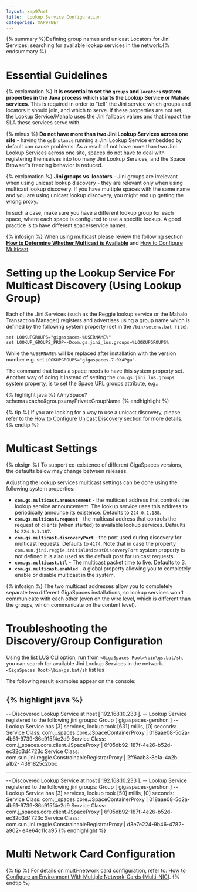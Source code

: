 ```yaml
---
layout: xap97net
title:  Lookup Service Configuration
categories: XAP97NET
---
```


{% summary %}Defining group names and unicast Locators for Jini Services; searching for available lookup services in the network.{% endsummary %}

# Essential Guidelines

{% exclamation %} **It is essential to set the `groups` and `locators` system properties in the Java process which starts the Lookup Service or Mahalo services**. This is required in order to "tell" the Jini service which groups and locators it should join, and which to serve. If these properties are not set, the Lookup Service/Mahalo uses the Jini fallback values and that impact the SLA these services serve with.

{% minus %} **Do not have more than two Jini Lookup Services across one site** - having the `gsInstance` running a Jini Lookup Service embedded by default can cause problems. As a result of not have more than two Jini Lookup Services across one site, spaces do not have to deal with registering themselves into too many Jini Lookup Services, and the Space Browser's freezing behavior is reduced.

{% exclamation %} **Jini groups vs. locators** - Jini groups are irrelevant when using unicast lookup discovery - they are relevant only when using multicast lookup discovery. If you have multiple spaces with the same name and you are using unicast lookup discovery, you might end up getting the wrong proxy.

In such a case, make sure you have a different lookup group for each space, where each space is configured to use a specific lookup. A good practice is to have different space/service names.

{% infosign %} When using multicast please review the following section **[How to Determine Whether Multicast is Available](./how-to-determine-whether-multicast-is-available.html)** and [How to Configure Multicast](./how-to-configure-multicast.html).

# Setting up the Lookup Service For Multicast Discovery (Using Lookup Group)

Each of the Jini Services (such as the Reggie lookup service or the Mahalo Transaction Manager) registers and advertises using a group name which is defined by the following system property (set in the `/bin/setenv.bat file`):

    set LOOKUPGROUPS="gigaspaces-%USERNAME%"
    set LOOKUP_GROUPS_PROP=-Dcom.gs.jini_lus.groups=%LOOKUPGROUPS%

While the `%USERNAME%` will be replaced after installation with the version number e.g.
set `LOOKUPGROUPS="gigaspaces-7.0XAPga"`.

The command that loads a space needs to have this system property set. Another way of doing it instead of setting the `com.gs.jini_lus.groups` system property, is to set the Space URL groups attribute, e.g.:

{% highlight java %}
/./mySpace?schema=cache&groups=myPrivateGroupName
{% endhighlight %}

{% tip %}
If you are looking for a way to use a unicast discovery, please refer to the [How to Configure Unicast Discovery](./how-to-configure-unicast-discovery.html) section for more details.
{% endtip %}

# Multicast Settings

{% oksign %} To support co-existence of different GigaSpaces versions, the defaults below may change between releases.

Adjusting the lookup services multicast settings can be done using the following system properties:

- **`com.gs.multicast.announcement`** - the multicast address that controls the lookup service announcement. The lookup service uses this address to periodically announce its existence. Defaults to `224.0.1.188`.
- **`com.gs.multicast.request`** - the multicast address that controls the request of clients (when started) to available lookup services. Defaults to `224.0.1.187`.
- **`com.gs.multicast.discoveryPort`** - the port used during discovery for multicast requests. Defaults to `4174`. Note that in case the property `com.sun.jini.reggie.initialUnicastDiscoveryPort` system property is not defined it is also used as the default post for unicast requests.
- **`com.gs.multicast.ttl`** - The multicast packet time to live. Defaults to 3.
- **`com.gs.multicast.enabled`** - a global property allowing you to completely enable or disable multicast in the system.

{% infosign %} The two multicast addresses allow you to completely separate two different GigaSpaces installations, so lookup services won't communicate with each other (even on the wire level, which is different than the groups, which communicate on the content level).

# Troubleshooting the Discovery/Group Configuration

Using the [list LUS]({%latestjavaurl%}/list---gigaspaces-cli.html#list-6.0-ListsallactiveJiniLookupServiceinstancesandtheirattributes) CLI option, run from `<GigaSpaces Root>\bin\gs.bat/sh`, you can search for available Jini Lookup Services in the network.
`<GigaSpaces Root>\bin\gs.bat/sh` list lus

The following result examples appear on the console:

{% highlight java %}
-----------------------------------------------------------------------
-- Discovered Lookup Service at host [ 192.168.10.233 ].
-- Lookup Service registered to the following jini groups:
                 Group [ gigaspaces-gershon ]
-- Lookup Service has [3] services, lookup took [631] millis, [0] seconds:
                 Service Class: com.j_spaces.core.JSpaceContainerProxy | 018aae08-5d2a-4b61-9739-36c915f4e2d9
                 Service Class: com.j_spaces.core.client.JSpaceProxy | 6f05db92-187f-4e26-b52d-ec32d3d4723c
                 Service Class: com.sun.jini.reggie.ConstrainableRegistrarProxy | 2ff6aab3-8e1a-4a2b-a1b2-
                 4391825c2bbc

-----------------------------------------------------------------------
-- Discovered Lookup Service at host [ 192.168.10.233 ].
-- Lookup Service registered to the following jini groups:
                 Group [ gigaspaces-gershon ]
-- Lookup Service has [3] services, lookup took [50] millis, [0] seconds:
                 Service Class: com.j_spaces.core.JSpaceContainerProxy | 018aae08-5d2a-4b61-9739-36c915f4e2d9
                 Service Class: com.j_spaces.core.client.JSpaceProxy | 6f05db92-187f-4e26-b52d-ec32d3d4723c
                 Service Class: com.sun.jini.reggie.ConstrainableRegistrarProxy | d3e7e224-9b46-4782-a902-
                 e4e64c11ca95
{% endhighlight %}

# Multi Network Card Configuration

{% tip %}
 For details on multi-network card configuration, refer to: [How to Configure an Environment With Multiple Network-Cards (Multi-NIC)]({%latestjavaurl%}/how-to-configure-an-environment-with-multiple-network-cards-(multi-nic).html).
{% endtip %}

